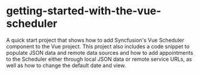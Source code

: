 # getting-started-with-the-vue-scheduler
A quick start project that shows how to add Syncfusion's Vue Scheduler component to the Vue project. This project also includes a code snippet to populate JSON data and remote data sources and how to add appointments to the Scheduler either through local JSON data or remote service URLs, as well as how to change the default date and view.
